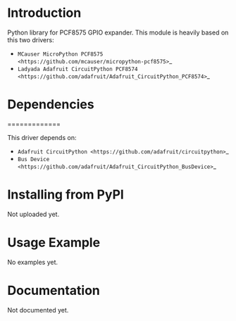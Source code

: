 # Introduction

Python library for PCF8575 GPIO expander. This module is heavily based on this two drivers:


* `MCauser MicroPython PCF8575 <https://github.com/mcauser/micropython-pcf8575>`_
* `Ladyada Adafruit CircuitPython PCF8574 <https://github.com/adafruit/Adafruit_CircuitPython_PCF8574>`_


# Dependencies
=============

This driver depends on:

* `Adafruit CircuitPython <https://github.com/adafruit/circuitpython>`_
* `Bus Device <https://github.com/adafruit/Adafruit_CircuitPython_BusDevice>`_


Installing from PyPI
=====================

Not uploaded yet.


Usage Example
=============

No examples yet.

Documentation
=============

Not documented yet.